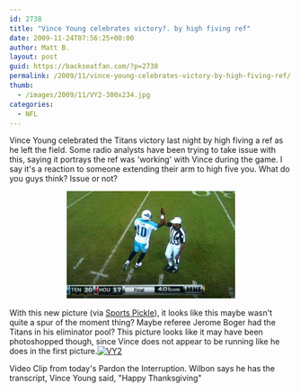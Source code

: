 ```yaml
---
id: 2738
title: "Vince Young celebrates victory?. by high fiving ref"
date: 2009-11-24T07:56:25+00:00
author: Matt B.
layout: post
guid: https://backseatfan.com/?p=2738
permalink: /2009/11/vince-young-celebrates-victory-by-high-fiving-ref/
thumb:
  - /images/2009/11/VY2-300x234.jpg
categories:
  - NFL
---
```


<div class="entry">
  <p>
    Vince Young celebrated the Titans victory last night by high fiving a ref as he left the field. Some radio analysts have been trying to take issue with this, saying it portrays the ref was 'working' with Vince during the game. I say it's a reaction to someone extending their arm to high five you. What do you guys think? Issue or not?
  </p>

  <p style="text-align: center;">
    <a href="/images/2009/11/vince-young.jpg"><img class="aligncenter" title="vince young" src="/images/2009/11/vince-young-300x191.jpg" alt="vince young" width="300" height="191" /></a>
  </p>

  <p>
    With this new picture (via <a href="https://www.sportspickle.com/">Sports Pickle</a>), it looks like this maybe wasn't quite a spur of the moment thing? Maybe referee Jerome Boger had the Titans in his eliminator pool? This picture looks like it may have been photoshopped though, since Vince does not appear to be running like he does in the first picture.<a href="/images/2009/11/VY2.jpg"><img class="aligncenter size-medium wp-image-2741" title="VY2" src="/images/2009/11/VY2-300x234.jpg" alt="VY2" width="300" height="234" srcset="/images/2009/11/VY2-300x234.jpg 300w, /images/2009/11/VY2.jpg 600w" sizes="(max-width: 300px) 100vw, 300px" /></a>
  </p>

  <p>
    Video Clip from today's Pardon the Interruption. Wilbon says he has the transcript, Vince Young said, "Happy Thanksgiving"
  </p>

  <p>
  </p>
</div>
